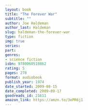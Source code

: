 ```yaml
---
layout: book
title: "The Forever War"
subtitle: ""
author: Joe Haldeman
author_last: Haldeman
slug: haldeman-the-forever-war
type: fiction
img: true
series: 
part: 
genres:
- science fiction
isbn: 9780060510862
rating: 5
pages: 278
format: audiobook
publish_year: 1974
date_started: 2009-08-15
date_completed: 2009-09-17
goodreads_id: 21611
amazon_link: https://amzn.to/3ePR6j1
---
```

